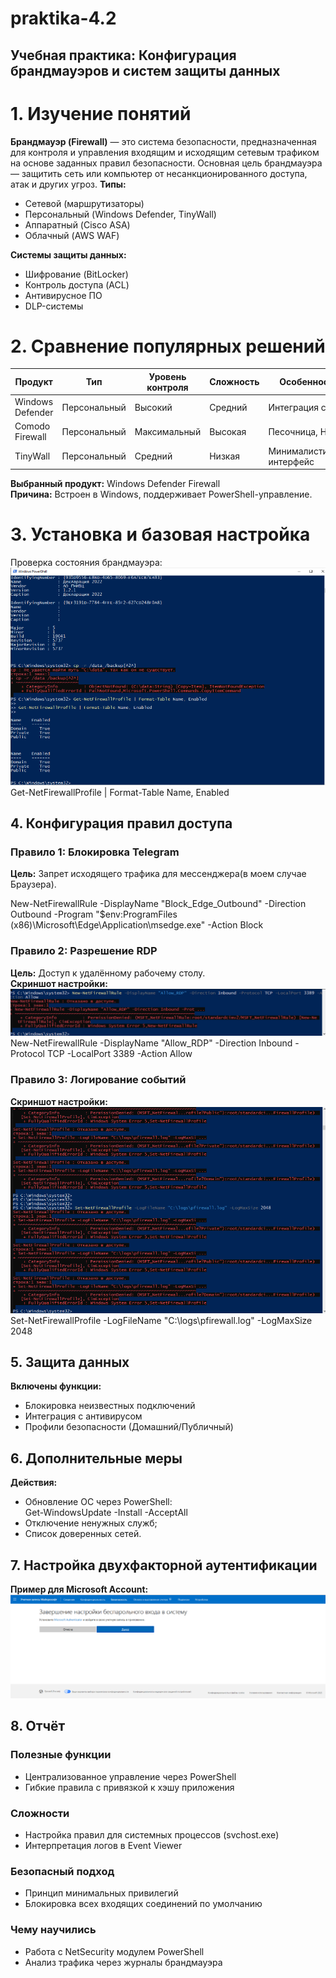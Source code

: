# praktika-4.2
## Учебная практика: Конфигурация брандмауэров и систем защиты данных
# 1. Изучение понятий

**Брандмауэр (Firewall)** — это система безопасности, предназначенная для контроля и управления входящим и исходящим сетевым трафиком на основе заданных правил безопасности. Основная цель брандмауэра — защитить сеть или компьютер от несанкционированного доступа, атак и других угроз.
**Типы:**  
- Сетевой (маршрутизаторы)  
- Персональный (Windows Defender, TinyWall)  
- Аппаратный (Cisco ASA)  
- Облачный (AWS WAF)  

**Системы защиты данных:**  
- Шифрование (BitLocker)  
- Контроль доступа (ACL)  
- Антивирусное ПО  
- DLP-системы  

# 2. Сравнение популярных решений
| Продукт               | Тип          | Уровень контроля | Сложность | Особенности |  
|-----------------------|--------------|------------------|-----------|-------------|  
| Windows Defender      | Персональный | Высокий         | Средний   | Интеграция с ОС |  
| Comodo Firewall       | Персональный | Максимальный    | Высокая   | Песочница, HIPS |  
| TinyWall              | Персональный | Средний         | Низкая    | Минималистичный интерфейс |  

**Выбранный продукт:** Windows Defender Firewall  
**Причина:** Встроен в Windows, поддерживает PowerShell-управление.  

# 3. Установка и базовая настройка
Проверка состояния брандмауэра: 
![alt text](image-3.png)
Get-NetFirewallProfile | Format-Table Name, Enabled
## 4. Конфигурация правил доступа  
### Правило 1: Блокировка Telegram  
**Цель:** Запрет исходящего трафика для мессенджера(в моем случае Браузера).  

New-NetFirewallRule -DisplayName "Block_Edge_Outbound" -Direction Outbound -Program "$env:ProgramFiles (x86)\Microsoft\Edge\Application\msedge.exe" -Action Block

### Правило 2: Разрешение RDP  
**Цель:** Доступ к удалённому рабочему столу.  
**Скриншот настройки:**  
![alt text](image-4.png)
New-NetFirewallRule -DisplayName "Allow_RDP" -Direction Inbound -Protocol TCP -LocalPort 3389 -Action Allow

### Правило 3: Логирование событий  
**Скриншот настройки:**  
![alt text](image-5.png)
Set-NetFirewallProfile -LogFileName "C:\logs\pfirewall.log" -LogMaxSize 2048
## 5. Защита данных  
**Включены функции:**  
- Блокировка неизвестных подключений  
- Интеграция с антивирусом  
- Профили безопасности (Домашний/Публичный)  

## 6. Дополнительные меры  
**Действия:**  
- Обновление ОС через PowerShell:  
Get-WindowsUpdate -Install -AcceptAll
- Отключение ненужных служб;  
- Список доверенных сетей.  
## 7. Настройка двухфакторной аутентификации  
**Пример для Microsoft Account:** 
![alt text](image-6.png)
## 8. Отчёт  
### Полезные функции  
- Централизованное управление через PowerShell  
- Гибкие правила с привязкой к хэшу приложения  

### Сложности  
- Настройка правил для системных процессов (svchost.exe)  
- Интерпретация логов в Event Viewer  

### Безопасный подход  
- Принцип минимальных привилегий  
- Блокировка всех входящих соединений по умолчанию  

### Чему научились  
- Работа с NetSecurity модулем PowerShell  
- Анализ трафика через журналы брандмауэра  

